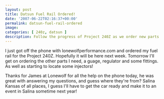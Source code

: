 ```yaml
---
layout: post
title: Datsun Fuel Rail Ordered!
date: '2007-06-22T02:16:37+00:00'
permalink: datsun-fuel-rail-ordered
image: 
categories: [ 240z, datsun ]
description: Follow the progress of Project 240Z as we order new parts and get expert advice from lonewolfperformance.com.
---
```



I just got off the phone with lonewolfperformance.com and ordered my fuel rail for the Project 240Z. Hopefully it will be here next week. Tomorrow I'll get on ordering the other parts I need, a guage, regulator and some fittings. As well as starting to locate some injectors!

Thanks for James at Lonewolf for all the help on the phone today, he was great with answering my questions, and guess where they're from? Salina Kansas of all places, I guess I'll have to get the car ready and make it to an event in Salina sometime next year!

